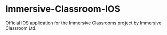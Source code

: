 # Immersive-Classroom-IOS
Official IOS application for the Immersive Classrooms project by
Immersive Classroom Ltd.
